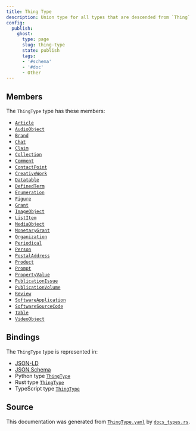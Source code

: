 ```yaml
---
title: Thing Type
description: Union type for all types that are descended from `Thing`
config:
  publish:
    ghost:
      type: page
      slug: thing-type
      state: publish
      tags:
      - '#schema'
      - '#doc'
      - Other
---
```


## Members

The `ThingType` type has these members:

- [`Article`](https://stencila.ghost.io/docs/reference/schema/article)
- [`AudioObject`](https://stencila.ghost.io/docs/reference/schema/audio-object)
- [`Brand`](https://stencila.ghost.io/docs/reference/schema/brand)
- [`Chat`](https://stencila.ghost.io/docs/reference/schema/chat)
- [`Claim`](https://stencila.ghost.io/docs/reference/schema/claim)
- [`Collection`](https://stencila.ghost.io/docs/reference/schema/collection)
- [`Comment`](https://stencila.ghost.io/docs/reference/schema/comment)
- [`ContactPoint`](https://stencila.ghost.io/docs/reference/schema/contact-point)
- [`CreativeWork`](https://stencila.ghost.io/docs/reference/schema/creative-work)
- [`Datatable`](https://stencila.ghost.io/docs/reference/schema/datatable)
- [`DefinedTerm`](https://stencila.ghost.io/docs/reference/schema/defined-term)
- [`Enumeration`](https://stencila.ghost.io/docs/reference/schema/enumeration)
- [`Figure`](https://stencila.ghost.io/docs/reference/schema/figure)
- [`Grant`](https://stencila.ghost.io/docs/reference/schema/grant)
- [`ImageObject`](https://stencila.ghost.io/docs/reference/schema/image-object)
- [`ListItem`](https://stencila.ghost.io/docs/reference/schema/list-item)
- [`MediaObject`](https://stencila.ghost.io/docs/reference/schema/media-object)
- [`MonetaryGrant`](https://stencila.ghost.io/docs/reference/schema/monetary-grant)
- [`Organization`](https://stencila.ghost.io/docs/reference/schema/organization)
- [`Periodical`](https://stencila.ghost.io/docs/reference/schema/periodical)
- [`Person`](https://stencila.ghost.io/docs/reference/schema/person)
- [`PostalAddress`](https://stencila.ghost.io/docs/reference/schema/postal-address)
- [`Product`](https://stencila.ghost.io/docs/reference/schema/product)
- [`Prompt`](https://stencila.ghost.io/docs/reference/schema/prompt)
- [`PropertyValue`](https://stencila.ghost.io/docs/reference/schema/property-value)
- [`PublicationIssue`](https://stencila.ghost.io/docs/reference/schema/publication-issue)
- [`PublicationVolume`](https://stencila.ghost.io/docs/reference/schema/publication-volume)
- [`Review`](https://stencila.ghost.io/docs/reference/schema/review)
- [`SoftwareApplication`](https://stencila.ghost.io/docs/reference/schema/software-application)
- [`SoftwareSourceCode`](https://stencila.ghost.io/docs/reference/schema/software-source-code)
- [`Table`](https://stencila.ghost.io/docs/reference/schema/table)
- [`VideoObject`](https://stencila.ghost.io/docs/reference/schema/video-object)

## Bindings

The `ThingType` type is represented in:

- [JSON-LD](https://stencila.org/ThingType.jsonld)
- [JSON Schema](https://stencila.org/ThingType.schema.json)
- Python type [`ThingType`](https://github.com/stencila/stencila/blob/main/python/python/stencila/types/thing_type.py)
- Rust type [`ThingType`](https://github.com/stencila/stencila/blob/main/rust/schema/src/types/thing_type.rs)
- TypeScript type [`ThingType`](https://github.com/stencila/stencila/blob/main/ts/src/types/ThingType.ts)

## Source

This documentation was generated from [`ThingType.yaml`](https://github.com/stencila/stencila/blob/main/schema/ThingType.yaml) by [`docs_types.rs`](https://github.com/stencila/stencila/blob/main/rust/schema-gen/src/docs_types.rs).
